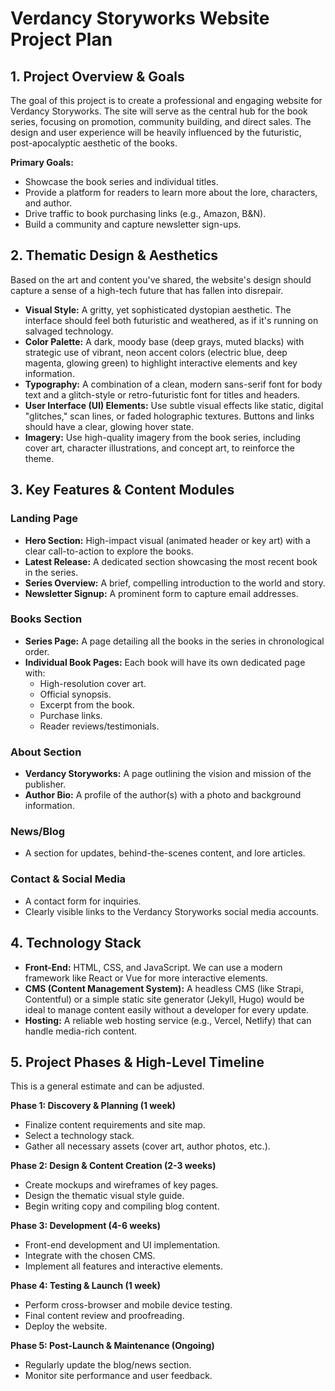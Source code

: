 # Verdancy Storyworks Website Project Plan

## 1. Project Overview & Goals

The goal of this project is to create a professional and engaging website for Verdancy Storyworks. The site will serve as the central hub for the book series, focusing on promotion, community building, and direct sales. The design and user experience will be heavily influenced by the futuristic, post-apocalyptic aesthetic of the books.

**Primary Goals:**

- Showcase the book series and individual titles.
- Provide a platform for readers to learn more about the lore, characters, and author.
- Drive traffic to book purchasing links (e.g., Amazon, B&N).
- Build a community and capture newsletter sign-ups.

## 2. Thematic Design & Aesthetics

Based on the art and content you've shared, the website's design should capture a sense of a high-tech future that has fallen into disrepair.

- **Visual Style:** A gritty, yet sophisticated dystopian aesthetic. The interface should feel both futuristic and weathered, as if it's running on salvaged technology.
- **Color Palette:** A dark, moody base (deep grays, muted blacks) with strategic use of vibrant, neon accent colors (electric blue, deep magenta, glowing green) to highlight interactive elements and key information.
- **Typography:** A combination of a clean, modern sans-serif font for body text and a glitch-style or retro-futuristic font for titles and headers.
- **User Interface (UI) Elements:** Use subtle visual effects like static, digital "glitches," scan lines, or faded holographic textures. Buttons and links should have a clear, glowing hover state.
- **Imagery:** Use high-quality imagery from the book series, including cover art, character illustrations, and concept art, to reinforce the theme.

## 3. Key Features & Content Modules

### **Landing Page**

- **Hero Section:** High-impact visual (animated header or key art) with a clear call-to-action to explore the books.
- **Latest Release:** A dedicated section showcasing the most recent book in the series.
- **Series Overview:** A brief, compelling introduction to the world and story.
- **Newsletter Signup:** A prominent form to capture email addresses.

### **Books Section**

- **Series Page:** A page detailing all the books in the series in chronological order.
- **Individual Book Pages:** Each book will have its own dedicated page with:
  - High-resolution cover art.
  - Official synopsis.
  - Excerpt from the book.
  - Purchase links.
  - Reader reviews/testimonials.

### **About Section**

- **Verdancy Storyworks:** A page outlining the vision and mission of the publisher.
- **Author Bio:** A profile of the author(s) with a photo and background information.

### **News/Blog**

- A section for updates, behind-the-scenes content, and lore articles.

### **Contact & Social Media**

- A contact form for inquiries.
- Clearly visible links to the Verdancy Storyworks social media accounts.

## 4. Technology Stack

- **Front-End:** HTML, CSS, and JavaScript. We can use a modern framework like React or Vue for more interactive elements.
- **CMS (Content Management System):** A headless CMS (like Strapi, Contentful) or a simple static site generator (Jekyll, Hugo) would be ideal to manage content easily without a developer for every update.
- **Hosting:** A reliable web hosting service (e.g., Vercel, Netlify) that can handle media-rich content.

## 5. Project Phases & High-Level Timeline

This is a general estimate and can be adjusted.

**Phase 1: Discovery & Planning (1 week)**

- Finalize content requirements and site map.
- Select a technology stack.
- Gather all necessary assets (cover art, author photos, etc.).

**Phase 2: Design & Content Creation (2-3 weeks)**

- Create mockups and wireframes of key pages.
- Design the thematic visual style guide.
- Begin writing copy and compiling blog content.

**Phase 3: Development (4-6 weeks)**

- Front-end development and UI implementation.
- Integrate with the chosen CMS.
- Implement all features and interactive elements.

**Phase 4: Testing & Launch (1 week)**

- Perform cross-browser and mobile device testing.
- Final content review and proofreading.
- Deploy the website.

**Phase 5: Post-Launch & Maintenance (Ongoing)**

- Regularly update the blog/news section.
- Monitor site performance and user feedback.
